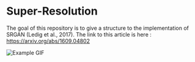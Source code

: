 # Super-Resolution

The goal of this repository is to give a structure to the implementation of SRGAN (Ledig et al., 2017). 
The link to this article is here : https://arxiv.org/abs/1609.04802


<img src="ezgif.com-gif-maker.gif"
     alt="Example GIF"
     style="float: left; margin-right: 10px;" />
